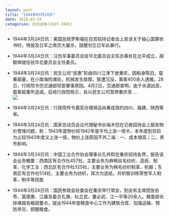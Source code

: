 ```yaml
---
layout: post
title: "1944年03月24日"
date: 2019-03-24
categories: 抗日战争(1937-1945)
---
```


<meta name="referrer" content="no-referrer" />

- 1944年3月24日讯：美国总统罗斯福在白宫招待记者会上宣读关于轴心国罪状书时，特提及日军之南京大屠杀，提醒勿忘日军此暴行。 

- 1944年3月24日讯：汪伪军事委员会驻华北委员会主任办事处在北平成立，胡毓坤就任驻华北委员会主任委员。 

- 1944年3月24日讯：民生公司“民惠”轮由四川江津下驶重庆，因船身陈旧，载重超量，在小南海险滩处，机械发生故障，致遭沉没，乘客400余人遇难。28日，行政院令饬交通部彻查肇事原因。4月2日，交通部查明，由于水道凶恶，载客超重所造成。后经行政院核示，处以民生公司暂停重庆至 ... <br/><img src="https://wx2.sinaimg.cn/large/aca367d8ly1g1e4x75af7j20c8090wej.jpg" />

- 1944年3月24日讯：行政院传令嘉奖办理驿运尚著成效的四川、福建、陕西等省。 

- 1944年3月24日讯：国家总动员会议代理秘书长端木恺在记者招待会上报告物价管理问题，称：1943年度物价较1942年度平均上涨一倍半，本年度到目前为止较1943年度又上涨一倍，物价上涨原因不外二端：一、成本增高；二、黑市影响。 

- 1944年3月24日讯：中国工业合作协会理事长孔祥熙在重庆招待各界，报告该会业务概要：西南区有合作社457社，主要业务为麻棉丝毛纺织、造纸、制革、化学工业；西北区有合作社325社，主要业务为棉毛纺织制革、机器；东南区有合作社514社，主要业务为纺织，其次为造纸，并积极训练荣誉军人制革、制伞等技能 

- 1944年3月24日讯：国民参政会驻委会在重庆举行常会，到会有主席团张伯苓、莫德惠、江庸及委员孔庚、杭立武、董必武、江一平等20余人。粮食部长徐堪报告粮政要点，提出1944年度粮食中心工作为建筑仓库、加强运输、预防旱灾、把握粮食。 

